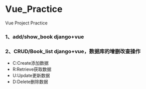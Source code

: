 # Vue_Practice
Vue Project Practice

### 1、add/show_book django+vue
### 2、CRUD/Book_list django+vue，数据库的增删改查操作
* C:Create添加数据
* R:Retrieve获取数据
* U:Update更新数据
* D:Delete删除数据